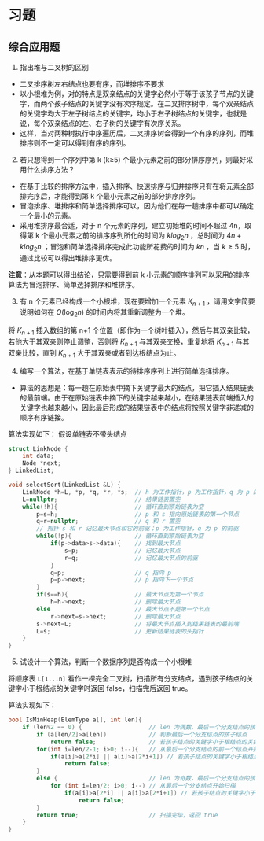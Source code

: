 # 习题

## 综合应用题

1. 指出堆与二叉树的区别

- 二叉排序树左右结点也要有序，而堆排序不要求
- 以小根堆为例，对的特点是双亲结点的关键字必然小于等于该孩子节点的关键字，而两个孩子结点的关键字没有次序规定。在二叉排序树中，每个双亲结点的关键字均大于左子树结点的关键字，均小于右子树结点的关键字，也就是说，每个双亲结点的左、右子树的关键字有次序关系。
- 这样，当对两种树执行中序遍历后，二叉排序树会得到一个有序的序列，而堆排序则不一定可以得到有序的序列。

2. 若只想得到一个序列中第 k (k≥5) 个最小元素之前的部分排序序列，则最好采用什么排序方法？

- 在基于比较的排序方法中，插入排序、快速排序与归并排序只有在将元素全部排完序后，才能得到第 k 个最小元素之前的部分排序序列。
- 冒泡排序、堆排序和简单选择排序可以，因为他们在每一趟排序中都可以确定一个最小的元素。
- 采用堆排序最合适，对于 n 个元素的序列，建立初始堆的时间不超过 4n，取得第 k 个最小元素之前的排序序列所化的时间为 $klog_2n$ ，总时间为 $4n+klog_2n$ ；冒泡和简单选择排序完成此功能所花费的时间为 $kn$ ，当 $k\geq 5$ 时，通过比较可以得出堆排序更优。

**注意**：从本题可以得出结论，只需要得到前 k 小元素的顺序排列可以采用的排序算法为冒泡排序、简单选择排序和堆排序。

3. 有 n 个元素已经构成一个小根堆，现在要增加一个元素 $K_{n+1}$ ，请用文字简要说明如何在 $O(\log_2n)$ 的时间内将其重新调整为一个堆。

将 $K_{n+1}$ 插入数组的第 n+1 个位置（即作为一个树叶插入），然后与其双亲比较，若他大于其双亲则停止调整，否则将 $K_{n+1}$ 与其双亲交换，重复地将 $K_{n+1}$ 与其双亲比较，直到 $K_{n+1}$ 大于其双亲或者到达根结点为止。

4. 编写一个算法，在基于单链表表示的待排序序列上进行简单选择排序。

- 算法的思想是：每一趟在原始表中摘下关键字最大的结点，把它插入结果链表的最前端。由于在原始链表中摘下的关键字越来越小，在结果链表前端插入的关键字也越来越小，因此最后形成的结果链表中的结点将按照关键字非递减的顺序有序链接。

算法实现如下：
假设单链表不带头结点

```cpp
struct LinkNode {
    int data;
    Node *next;
} LinkedList;

void selectSort(LinkedList &L) {
    LinkNode *h=L, *p, *q, *r, *s;  // h 为工作指针，p 为工作指针，q 为 p 的前驱，r 为工作指针，s 为工作指针
    L=nullptr;                      // 结果链表置空
    while(!h){                      // 循环直到原始链表为空
        p=s=h;                      // p 和 s 指向原始链表的第一个节点
        q=r=nullptr;                // q 和 r 置空
        // 指针 s 和 r 记忆最大节点和它的前驱；p 为工作指针，q 为 p 的前驱
        while(!p){                  // 循环直到原始链表为空
            if(p->data>s->data){    // 找到最大节点
                s=p;                // 记忆最大节点
                r=q;                // 记忆最大节点的前驱
            }
            q=p;                    // q 指向 p
            p=p->next;              // p 指向下一个节点
        }
        if(s==h){                   // 最大节点为第一个节点
            h=h->next;              // 删除最大节点
        else                        // 最大节点不是第一个节点
            r->next=s->next;        // 删除最大节点
        s->next=L;                  // 将最大节点插入到结果链表的最前端
        L=s;                        // 更新结果链表的头指针
    }
}
```

5. 试设计一个算法，判断一个数据序列是否构成一个小根堆

将顺序表 `L[1...n]` 看作一棵完全二叉树，扫描所有分支结点，遇到孩子结点的关键字小于根结点的关键字时返回 false，扫描完后返回 true。

算法实现如下：

```cpp
bool IsMinHeap(ElemType a[], int len){
    if (len%2 == 0) {                   // len 为偶数，最后一个分支结点的孩子结点为左孩子（即多出一个单分支结点）
        if (a[len/2]>a[len])            // 判断最后一个分支结点的孩子结点
            return false;               // 若孩子结点的关键字小于根结点的关键字则返回 false
        for(int i=len/2-1; i>0; i--){   // 从最后一个分支结点的前一个结点开始扫描
            if(a[i]>a[2*i] || a[i]>a[2*i+1]) // 若孩子结点的关键字小于根结点的关键字则返回 false
                return false;
        }
        else {                          // len 为奇数，最后一个分支结点的孩子结点为右孩子
            for (int i=len/2; i>0; i--) // 从最后一个分支结点开始扫描
                if(a[i]>a[2*i] || a[i]>a[2*i+1]) // 若孩子结点的关键字小于根结点的关键字则返回 false
                    return false;
        }
        return true;                    // 扫描完毕，返回 true
    }
}
```

